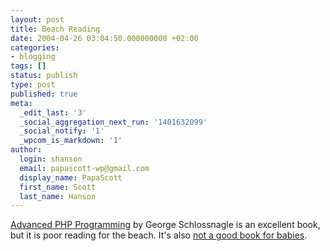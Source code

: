 ```yaml
---
layout: post
title: Beach Reading
date: 2004-04-26 03:04:50.000000000 +02:00
categories:
- blogging
tags: []
status: publish
type: post
published: true
meta:
  _edit_last: '3'
  _social_aggregation_next_run: '1401632099'
  _social_notify: '1'
  _wpcom_is_markdown: '1'
author:
  login: shanson
  email: papascott-wp@gmail.com
  display_name: PapaScott
  first_name: Scott
  last_name: Hanson
---
```

<p><a href="http://www.amazon.com/exec/obidos/ASIN/0672325616/">Advanced PHP Programming</a> by George Schlossnagle is an excellent book, but it is poor reading for the beach. It's also <a title="PHP ist für Babies [Noch'n Blogg]" href="http://lumma.de/eintrag.php?id=175">not a good book for babies</a>.</p>
